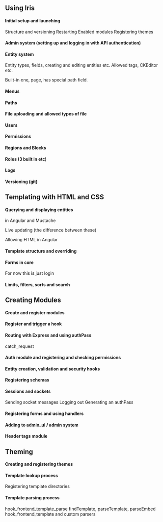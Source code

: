 Using Iris
----------

#### Initial setup and launching
  Structure and versioning
  Restarting
  Enabled modules
  Registering themes

#### Admin system (setting up and logging in with API authentication)

#### Entity system
  Entity types, fields, creating and editing entities etc.
  Allowed tags, CKEditor etc.

  Built-in one, page, has special path field.

#### Menus

#### Paths

#### File uploading and allowed types of file

#### Users

#### Permissions

#### Regions and Blocks

#### Roles (3 built in etc)

#### Logs

#### Versioning (git)



Templating with HTML and CSS
----------------------------

####  Querying and displaying entities
  in Angular and Mustache

  Live updating (the difference between these)

  Allowing HTML in Angular

#### Template structure and overriding

#### Forms in core
  For now this is just login

#### Limits, filters, sorts and search


Creating Modules
----------------

#### Create and register modules

#### Register and trigger a hook

#### Routing with Express and using authPass
  catch_request

#### Auth module and registering and checking permissions

#### Entity creation, validation and security hooks

#### Registering schemas

#### Sessions and sockets
  Sending socket messages
  Logging out
  Generating an authPass

#### Registering forms and using handlers

#### Adding to admin_ui / admin system

#### Header tags module


Theming
-------

#### Creating and registering themes

#### Template lookup process
  Registering template directories

#### Template parsing process
  hook_frontend_template_parse
  findTemplate, parseTemplate, parseEmbed
  hook_frontend_template and custom parsers
